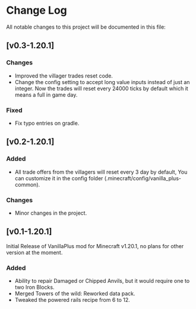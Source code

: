 
# Change Log
All notable changes to this project will be documented in this file:

## [v0.3-1.20.1]
### Changes
- Improved the villager trades reset code.
- Change the config setting to accept long value inputs instead of just an integer. Now the trades will reset every 24000 ticks by default which it means a full in game day.

### Fixed
- Fix typo entries on gradle.

## [v0.2-1.20.1]
### Added

- All trade offers from the villagers will reset every 3 day by default, You can customize it in the config folder (.minecraft/config/vanilla_plus-common).

### Changes
- Minor changes in the project.
 
## [v0.1-1.20.1]

Initial Release of VanillaPlus mod for Minecraft v1.20.1, no plans for other version at the moment.
### Added

- Ability to repair Damaged or Chipped Anvils, but it would require one to two Iron Blocks.
- Merged Towers of the wild: Reworked data pack.
- Tweaked the powered rails recipe from 6 to 12.
